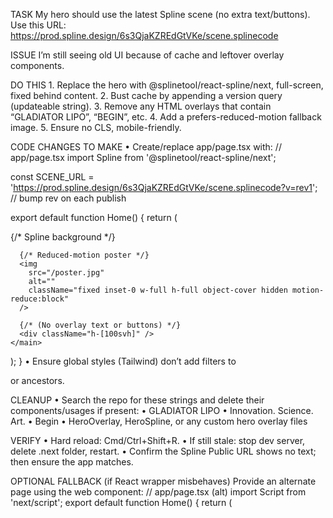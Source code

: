 TASK
My hero should use the latest Spline scene (no extra text/buttons). Use this URL:
https://prod.spline.design/6s3QjaKZREdGtVKe/scene.splinecode

ISSUE
I’m still seeing old UI because of cache and leftover overlay components.

DO THIS
	1.	Replace the hero with @splinetool/react-spline/next, full-screen, fixed behind content.
	2.	Bust cache by appending a version query (updateable string).
	3.	Remove any HTML overlays that contain “GLADIATOR LIPO”, “BEGIN”, etc.
	4.	Add a prefers-reduced-motion fallback image.
	5.	Ensure no CLS, mobile-friendly.

CODE CHANGES TO MAKE
	•	Create/replace app/page.tsx with:
    // app/page.tsx
import Spline from '@splinetool/react-spline/next';

const SCENE_URL =
  'https://prod.spline.design/6s3QjaKZREdGtVKe/scene.splinecode?v=rev1'; // bump rev on each publish

export default function Home() {
  return (
    <main className="min-h-screen bg-black text-white">
      {/* Spline background */}
      <div className="fixed inset-0">
        <Spline scene={SCENE_URL} />
      </div>

      {/* Reduced-motion poster */}
      <img
        src="/poster.jpg"
        alt=""
        className="fixed inset-0 w-full h-full object-cover hidden motion-reduce:block"
      />

      {/* (No overlay text or buttons) */}
      <div className="h-[100svh]" />
    </main>
  );
}
	•	Ensure global styles (Tailwind) don’t add filters to <main> or ancestors.

CLEANUP
	•	Search the repo for these strings and delete their components/usages if present:
	•	GLADIATOR LIPO
	•	Innovation. Science. Art.
	•	Begin
	•	HeroOverlay, HeroSpline, or any custom hero overlay files

VERIFY
	•	Hard reload: Cmd/Ctrl+Shift+R.
	•	If still stale: stop dev server, delete .next folder, restart.
	•	Confirm the Spline Public URL shows no text; then ensure the app matches.

OPTIONAL FALLBACK (if React wrapper misbehaves)
Provide an alternate page using the web component:
// app/page.tsx (alt)
import Script from 'next/script';
export default function Home() {
  return (
    <main className="min-h-screen bg-black">
      <Script type="module" src="https://unpkg.com/@splinetool/viewer@1.10.52/build/spline-viewer.js" />
      <spline-viewer
        url="https://prod.spline.design/6s3QjaKZREdGtVKe/scene.splinecode?v=rev1"
        style={{ position:'fixed', inset:0, width:'100%', height:'100%' }}
      />
      <img src="/poster.jpg" alt="" className="fixed inset-0 w-full h-full object-cover hidden motion-reduce:block" />
      <div className="h-[100svh]" />
    </main>
  );
}
SUCCESS CRITERIA
	•	No Spline text/buttons visible.
	•	Scene fills the viewport, no layout shift.
	•	Poster shows when prefers-reduced-motion is on.
	•	Cache bust works by changing ?v=revN.
